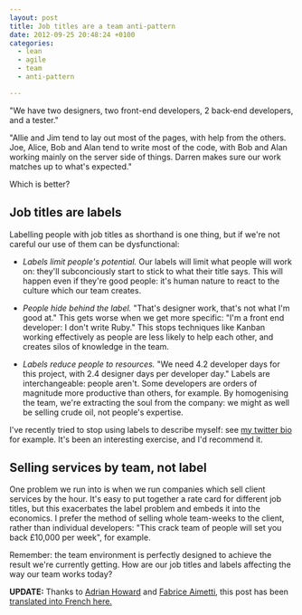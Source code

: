 ```yaml
---
layout: post
title: Job titles are a team anti-pattern
date: 2012-09-25 20:48:24 +0100
categories:
  - lean
  - agile
  - team
  - anti-pattern

---
```


"We have two designers, two front-end developers, 2 back-end developers, and a tester."

"Allie and Jim tend to lay out most of the pages, with help from the others. Joe, Alice, Bob and Alan tend to write most of the code, with Bob and Alan working mainly on the server side of things. Darren makes sure our work matches up to what's expected."

Which is better?

## Job titles are labels

Labelling people with job titles as shorthand is one thing, but if we're not careful our use of them can be dysfunctional:

* *Labels limit people's potential.* Our labels will limit what people will work on: they'll subconciously start to stick to what their title says. This will happen even if they're good people: it's human nature to react to the culture which our team creates.

* *People hide behind the label.* "That's designer work, that's not what I'm good at." This gets worse when we get more specific: "I'm a front end developer: I don't write Ruby." This stops techniques like Kanban working effectively as people are less likely to help each other, and creates silos of knowledge in the team.

* *Labels reduce people to resources.* "We need 4.2 developer days for this project, with 2.4 designer days per developer day." Labels are interchangeable: people aren't. Some developers are orders of magnitude more productive than others, for example. By homogenising the team, we're extracting the soul from the company: we might as well be selling crude oil, not people's expertise.

I've recently tried to stop using labels to describe myself: see [my twitter bio](http://twitter.com/chrismdp) for example. It's been an interesting exercise, and I'd recommend it.

## Selling services by team, not label

One problem we run into is when we run companies which sell client services by the hour. It's easy to put together a rate card for different job titles, but this exacerbates the label problem and embeds it into the economics. I prefer the method of selling whole team-weeks to the client, rather than individual developers: "This crack team of people will set you back £10,000 per week", for example.

Remember: the team environment is perfectly designed to achieve the result we're currently getting. How are our job titles and labels affecting the way our team works today?

<div class='notice' style="display: inline-block">
  <b>UPDATE:</b> Thanks to <a href="http://twitter.com/adrianh">Adrian Howard</a> and <a href="https://agilarium.wikispaces.com/Fabrice+Aimetti">Fabrice Aimetti</a>, this post has been <a href="https://agilarium.wikispaces.com/Les+intitul%C3%A9s+de+poste+sont+des+antipatterns+de+l%27%C3%A9quipe">translated into French here.</a>
</div>

